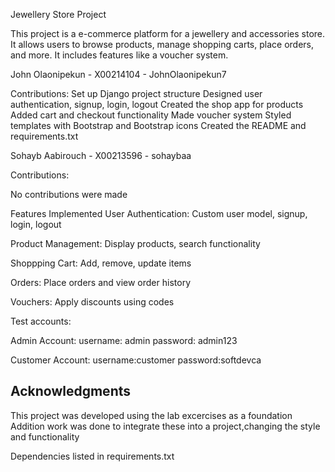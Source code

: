 Jewellery Store Project

This project is a e-commerce platform for a jewellery and accessories store. It allows users to browse products, manage shopping carts, place orders, and more. It includes features like a voucher system.

John Olaonipekun - X00214104 - JohnOlaonipekun7

Contributions:
Set up Django project structure
Designed user authentication, signup, login, logout
Created the shop app for products
Added cart and checkout functionality
Made voucher system
Styled templates with Bootstrap and Bootstrap icons
Created the README and requirements.txt

Sohayb Aabirouch - X00213596 - sohaybaa

Contributions:

No contributions were made



Features Implemented
User Authentication: Custom user model, signup, login, logout

Product Management: Display products, search functionality

Shoppping Cart: Add, remove, update items

Orders: Place orders and view order history

Vouchers: Apply discounts using codes


Test accounts:

Admin Account:
username: admin
password: admin123

Customer Account:
username:customer
password:softdevca



## Acknowledgments

This project was developed using the lab excercises as a foundation   
Addition work was done to integrate these into a project,changing the style and functionality

Dependencies listed in requirements.txt
